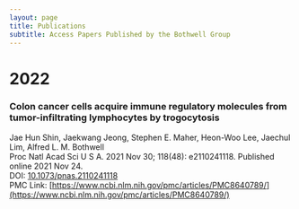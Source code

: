 ```yaml
---
layout: page
title: Publications
subtitle: Access Papers Published by the Bothwell Group
---
```



# 2022
### Colon cancer cells acquire immune regulatory molecules from tumor-infiltrating lymphocytes by trogocytosis
Jae Hun Shin, Jaekwang Jeong, Stephen E. Maher, Heon-Woo Lee, Jaechul Lim, Alfred L. M. Bothwell\
Proc Natl Acad Sci U S A. 2021 Nov 30; 118(48): e2110241118. Published online 2021 Nov 24.\
DOI: [10.1073/pnas.2110241118](10.1073/pnas.2110241118)\
PMC Link: [https://www.ncbi.nlm.nih.gov/pmc/articles/PMC8640789/](https://www.ncbi.nlm.nih.gov/pmc/articles/PMC8640789/)




